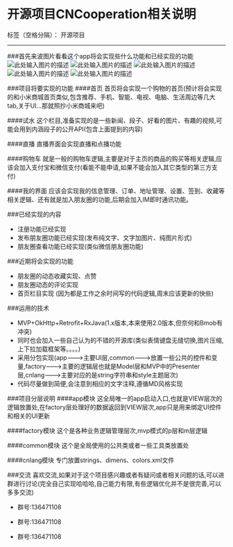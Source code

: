 # 开源项目CNCooperation相关说明

标签（空格分隔）： 开源项目

---
###首先来波图片看看这个app将会实现些什么功能和已经实现的功能
![此处输入图片的描述][1]
![此处输入图片的描述][2]
![此处输入图片的描述][3]
![此处输入图片的描述][4]
![此处输入图片的描述][5]

###项目将要实现的功能
####首页
首页将会实现一个购物的首页(预计将会实现的和小米商城首页类似,包含推荐、手机、智能、电视、电脑、生活周边等几大tab,关于UI...那就照抄小米商城来吧)

####试水
这个栏目,准备实现的是一些新闻、段子、好看的图片、有趣的视频,可能会用到内涵段子的公开API(包含上面提到的内容)

####直播
直播界面会实现直播和点播功能

####购物车
就是一般的购物车逻辑,主要是对于主页的商品的购买等相关逻辑,应该会加入支付宝和微信支付(看能不能申请,如果不能会加入其它类型的第三方支付)

####我的界面
应该会实现我的信息管理、订单、地址管理、设置、签到、收藏等相关逻辑、还有就是加入朋友圈的功能,后期会加入IM即时通讯功能。

###已经实现的内容

* 注册功能已经实现
* 发布朋友圈功能已经实现(发布纯文字、文字加图片、纯图片形式)
* 朋友圈查看功能已经实现(类似微信朋友圈功能)

###近期将会实现的功能
* 朋友圈的动态收藏实现、点赞
* 朋友圈动态的评论实现
* 首页栏目实现
(因为都是工作之余时间写的代码逻辑,周末应该更新的快些)

###运用的技术
* MVP+OkHttp+Retrofit+RxJava(1.x版本,本来使用2.0版本,但奈何和Bmob有冲突)
* 同时也会加入一些自己认为的不错的开源库(类似表情键盘无缝切换,图片压缩,上下拉加载框架等。。。。)
* 采用分包实现(app--->主要UI层,common--->放置一些公共的控件和变量,factory--->主要的逻辑层也就是Model层和MVP中的Presenter层,cnlang--->主要对应的是string字符串和style主题层次)
* 代码尽量做到简便,会注意到相应的文字注释,遵循MD风格实现


###项目分层说明
####app模块
这全局唯一的app启动入口,也就是VIEW层次的逻辑放置处,在factory层处理好的数据返回到VIEW层次,app只是用来绑定UI控件和相关的UI更新

####factory模块
这个是各种业务逻辑管理层次,mvp模式的p层和m层逻辑

####common模块
这个是全局使用的公共类或者一些工具类放置处

####cnlang模块
专门放置strings、dimens、colors.xml文件

###交流
喜欢交流,如果对于这个项目感兴趣或者有疑问或者相关问题的话,可以进群进行讨论(完全自己实现哈哈哈,自己能力有限,有些逻辑优化并不是很完善,可以多多交流)

* 群号:136471108   
* 群号:136471108
* 群号:136471108

  [1]: http://upload-images.jianshu.io/upload_images/1316820-6babc3093668a69c.png?imageMogr2/auto-orient/strip%7CimageView2/2/w/1080/q/50
  [2]: http://upload-images.jianshu.io/upload_images/1316820-33cee80c7d266ea3.png?imageMogr2/auto-orient/strip%7CimageView2/2/w/1080/q/50
  [3]: http://upload-images.jianshu.io/upload_images/1316820-367da62479f07b75.png?imageMogr2/auto-orient/strip%7CimageView2/2/w/1080/q/50
  [4]: http://upload-images.jianshu.io/upload_images/1316820-6694e234170f40fe.png?imageMogr2/auto-orient/strip%7CimageView2/2/w/1080/q/50
  [5]: http://upload-images.jianshu.io/upload_images/1316820-5139dc0c4a6e4045.png?imageMogr2/auto-orient/strip%7CimageView2/2/w/1080/q/50
